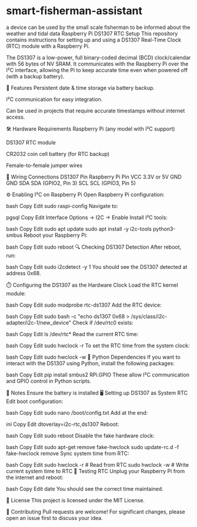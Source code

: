 # smart-fisherman-assistant
a device can be used by the small scale fisherman to be informed about the weather and tidal data
Raspberry Pi DS1307 RTC Setup
This repository contains instructions for setting up and using a DS1307 Real-Time Clock (RTC) module with a Raspberry Pi.

The DS1307 is a low-power, full binary-coded decimal (BCD) clock/calendar with 56 bytes of NV SRAM. It communicates with the Raspberry Pi over the I²C interface, allowing the Pi to keep accurate time even when powered off (with a backup battery).

📌 Features
Persistent date & time storage via battery backup.

I²C communication for easy integration.

Can be used in projects that require accurate timestamps without internet access.

🛠 Hardware Requirements
Raspberry Pi (any model with I²C support)

DS1307 RTC module

CR2032 coin cell battery (for RTC backup)

Female-to-female jumper wires

📡 Wiring Connections
DS1307 Pin	Raspberry Pi Pin
VCC	3.3V or 5V
GND	GND
SDA	SDA (GPIO2, Pin 3)
SCL	SCL (GPIO3, Pin 5)

⚙️ Enabling I²C on Raspberry Pi
Open Raspberry Pi configuration:

bash
Copy
Edit
sudo raspi-config
Navigate to:

pgsql
Copy
Edit
Interface Options → I2C → Enable
Install I²C tools:

bash
Copy
Edit
sudo apt update
sudo apt install -y i2c-tools python3-smbus
Reboot your Raspberry Pi:

bash
Copy
Edit
sudo reboot
🔍 Checking DS1307 Detection
After reboot, run:

bash
Copy
Edit
sudo i2cdetect -y 1
You should see the DS1307 detected at address 0x68.

⏱️ Configuring the DS1307 as the Hardware Clock
Load the RTC kernel module:

bash
Copy
Edit
sudo modprobe rtc-ds1307
Add the RTC device:

bash
Copy
Edit
sudo bash -c "echo ds1307 0x68 > /sys/class/i2c-adapter/i2c-1/new_device"
Check if /dev/rtc0 exists:

bash
Copy
Edit
ls /dev/rtc*
Read the current RTC time:

bash
Copy
Edit
sudo hwclock -r
To set the RTC time from the system clock:

bash
Copy
Edit
sudo hwclock -w
🐍 Python Dependencies
If you want to interact with the DS1307 using Python, install the following packages:

bash
Copy
Edit
pip install smbus2 RPi.GPIO
These allow I²C communication and GPIO control in Python scripts.

📜 Notes
Ensure the battery is installed
🖥 Setting up DS1307 as System RTC
Edit boot configuration:

bash
Copy
Edit
sudo nano /boot/config.txt
Add at the end:

ini
Copy
Edit
dtoverlay=i2c-rtc,ds1307
Reboot:

bash
Copy
Edit
sudo reboot
Disable the fake hardware clock:

bash
Copy
Edit
sudo apt-get remove fake-hwclock
sudo update-rc.d -f fake-hwclock remove
Sync system time from RTC:

bash
Copy
Edit
sudo hwclock -r   # Read from RTC
sudo hwclock -w   # Write current system time to RTC
🧪 Testing RTC
Unplug your Raspberry Pi from the internet and reboot:

bash
Copy
Edit
date
You should see the correct time maintained.

📄 License
This project is licensed under the MIT License.

🤝 Contributing
Pull requests are welcome! For significant changes, please open an issue first to discuss your idea.


